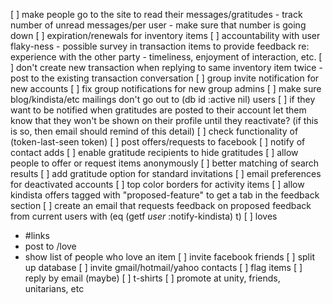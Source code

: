 [ ] make people go to the site to read their messages/gratitudes
    - track number of unread messages/per user
    - make sure that number is going down
[ ] expiration/renewals for inventory items
[ ] accountability with user flaky-ness
    - possible survey in transaction items to provide feedback re: experience
      with the other party
      - timeliness, enjoyment of interaction, etc.
[ ] don't create new transaction when replying to same inventory item twice
    - post to the existing transaction conversation
[ ] group invite notification for new accounts
[ ] fix group notifications for new group admins
[ ] make sure blog/kindista/etc mailings don't go out to (db id :active nil) users
    [ ] if they want to be notified when gratitudes are posted to their account
        let them know that they won't be shown on their profile until they
        reactivate? (if this is so, then email should remind of this detail)
[ ] check functionality of (token-last-seen token)
[ ] post offers/requests to facebook
[ ] notify of contact adds
[ ] enable gratitude recipients to hide gratitudes
[ ] allow people to offer or request items anonymously
[ ] better matching of search results
[ ] add gratitude option for standard invitations
[ ] email preferences for deactivated accounts
[ ] top color borders for activity items
[ ] allow kindista offers tagged with "proposed-feature" to get a tab in the feedback section
    [ ] create an email that requests feedback on proposed feedback from current users with (eq (getf *user* :notify-kindista) t)
[ ] loves
   - #links
   - post to /love
   - show list of people who love an item
[ ] invite facebook friends
[ ] split up database
[ ] invite gmail/hotmail/yahoo contacts
[ ] flag items
[ ] reply by email (maybe)
[ ] t-shirts
[ ] promote at unity, friends, unitarians, etc

